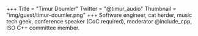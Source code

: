 +++
Title = "Timur Doumler"
Twitter = "@timur_audio"
Thumbnail = "img/guest/timur-doumler.png"
+++
Software engineer, cat herder, music tech geek, conference speaker (CoC required), moderator @include_cpp, ISO C++ committee member.